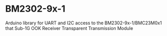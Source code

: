 # BM2302-9x-1
Arduino library for UART and I2C access to the BM2302-9x-1/BMC23M0x1 that Sub-1G OOK Receiver Transparent Transmission Module
